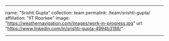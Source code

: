---

name: "Srishti Gupta"
collection: team
permalink: /team/srishti-gupta/
affiliation: "IIT Roorkee"
image: "https://weathernavigation.com/images/work-in-progress.jpg"
url: "https://www.linkedin.com/in/srishti-gupta-4994b3188/"

---